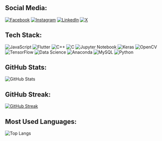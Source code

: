 ## Social Media:
[![Facebook](https://img.shields.io/badge/-Facebook-1877F2?style=flat&logo=facebook&logoColor=white)](https://www.facebook.com/SRKain.Saugat/)
[![Instagram](https://img.shields.io/badge/-Instagram-E4405F?style=flat&logo=instagram&logoColor=white)](https://www.instagram.com/saugatneupane_/)
[![LinkedIn](https://img.shields.io/badge/-LinkedIn-0077B5?style=flat&logo=linkedin&logoColor=white)](https://www.linkedin.com/in/saugat-neupane-621a7326a/)
[![X](https://img.shields.io/badge/-X-333333?style=flat&logo=x&logoColor=white)](https://x.com/saugatneupane_?s=09)

## Tech Stack:
![JavaScript](https://img.shields.io/badge/-JavaScript-333333?style=flat&logo=javascript)
![Flutter](https://img.shields.io/badge/-Flutter-333333?style=flat&logo=flutter)
![C++](https://img.shields.io/badge/-C++-333333?style=flat&logo=c%2B%2B)
![C](https://img.shields.io/badge/-C-333333?style=flat&logo=c)
![Jupyter Notebook](https://img.shields.io/badge/-Jupyter%20Notebook-333333?style=flat&logo=jupyter)
![Keras](https://img.shields.io/badge/-Keras-333333?style=flat&logo=keras)
![OpenCV](https://img.shields.io/badge/-OpenCV-333333?style=flat&logo=opencv)
![TensorFlow](https://img.shields.io/badge/-TensorFlow-333333?style=flat&logo=tensorflow)
![Data Science](https://img.shields.io/badge/-Data%20Science-333333?style=flat&logo=databricks)
![Anaconda](https://img.shields.io/badge/-Anaconda-333333?style=flat&logo=anaconda)
![MySQL](https://img.shields.io/badge/-MySQL-333333?style=flat&logo=mysql)
![Python](https://img.shields.io/badge/-Python-333333?style=flat&logo=python)

## GitHub Stats:
![GitHub Stats](https://github-readme-stats.vercel.app/api?username=neupanesaugat&show_icons=true&theme=dark)

## GitHub Streak:
[![GitHub Streak](https://github-readme-streak-stats.herokuapp.com/?user=neupanesaugat&theme=dark)](https://git.io/streak-stats)

## Most Used Languages:
![Top Langs](https://github-readme-stats.vercel.app/api/top-langs/?username=neupanesaugat&layout=compact&theme=dark)

